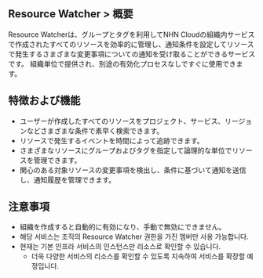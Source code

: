 ## Resource Watcher > 概要

Resource Watcherは、グループとタグを利用してNHN Cloudの組織内サービスで作成されたすべてのリソースを効率的に管理し、通知条件を設定してリソースで発生するさまざまな変更事項についての通知を受け取ることができるサービスです。
組織単位で提供され、別途の有効化プロセスなしですぐに使用できます。

## 特徴および機能
* ユーザーが作成したすべてのリソースをプロジェクト、サービス、リージョンなどさまざまな条件で素早く検索できます。
* リソースで発生するイベントを時間によって追跡できます。
* さまざまなリソースにグループおよびタグを指定して論理的な単位でリソースを管理できます。
* 関心のある対象リソースの変更事項を検出し、条件に基づいて通知を送信し、通知履歴を管理できます。

## 注意事項
* 組織を作成すると自動的に有効になり、手動で無効にできません。
* 해당 서비스는 조직의 Resource Watcher 권한을 가진 멤버만 사용 가능합니다.
* 현재는 기본 인프라 서비스의 인스턴스만 리소스로 확인할 수 있습니다.
    * 더욱 다양한 서비스의 리소스를 확인할 수 있도록 지속하여 서비스를 확장할 예정입니다.
